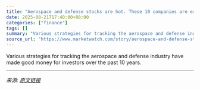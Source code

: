 ```yaml
---
title: "Aerospace and defense stocks are hot. These 10 companies are expected to show the fastest sales growth."
date: 2025-08-21T17:40:00+08:00
categories: ["finance"]
tags: []
summary: "Various strategies for tracking the aerospace and defense industry have made good money for investors over the past 10 years."
source_url: "https://www.marketwatch.com/story/aerospace-and-defense-stocks-are-hot-these-10-companies-are-expected-to-show-the-fastest-sales-growth-281c8227?mod=mw_rss_topstories"
---
```


Various strategies for tracking the aerospace and defense industry have made good money for investors over the past 10 years.

---

*来源: [原文链接](https://www.marketwatch.com/story/aerospace-and-defense-stocks-are-hot-these-10-companies-are-expected-to-show-the-fastest-sales-growth-281c8227?mod=mw_rss_topstories)*
